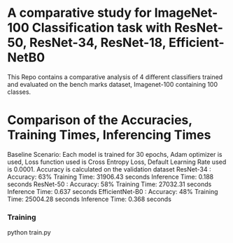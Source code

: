 # A comparative study for ImageNet-100 Classification task with ResNet-50, ResNet-34, ResNet-18, Efficient-NetB0

This Repo contains a comparative analysis of 4 different classifiers trained and evaluated on the bench marks dataset, Imagenet-100 containing 100 classes.

#  Comparison of the Accuracies, Training Times, Inferencing Times

Baseline Scenario: Each model is trained for 30 epochs, Adam optimizer is used, Loss function used is Cross Entropy Loss, Default Learning Rate used is 0.0001.
Accuracy is calculated on the validation dataset
ResNet-34 : Accuracy: 63%
					Training Time:  31906.43 seconds
					Inference Time: 0.188 seconds
ResNet-50 : Accuracy: 58%
					Training Time:  27032.31 seconds
					Inference Time: 0.637 seconds
EfficientNet-B0 : Accuracy: 48%
					Training Time:  25004.28  seconds
					Inference Time: 0.368 seconds



### Training

python train.py
